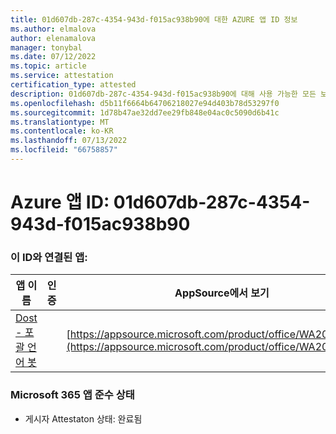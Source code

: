 ```yaml
---
title: 01d607db-287c-4354-943d-f015ac938b90에 대한 AZURE 앱 ID 정보
ms.author: elmalova
author: elenamalova
manager: tonybal
ms.date: 07/12/2022
ms.topic: article
ms.service: attestation
certification_type: attested
description: 01d607db-287c-4354-943d-f015ac938b90에 대해 사용 가능한 모든 보안 및 규정 준수 정보입니다.
ms.openlocfilehash: d5b11f6664b64706218027e94d403b78d53297f0
ms.sourcegitcommit: 1d78b47ae32dd7ee29fb848e04ac0c5090d6b41c
ms.translationtype: MT
ms.contentlocale: ko-KR
ms.lasthandoff: 07/13/2022
ms.locfileid: "66758857"
---
```

# <a name="azure-app-id-01d607db-287c-4354-943d-f015ac938b90"></a>Azure 앱 ID: 01d607db-287c-4354-943d-f015ac938b90


### <a name="apps-associated-with-this-id"></a>이 ID와 연결된 앱:
| **앱 이름** | **인증** | **AppSource에서 보기** |
|--------------|---------------|-----------------------|
| [Dost - 포괄 언어 봇](../forward/WA200004214.md) |  | [https://appsource.microsoft.com/product/office/WA200004214](https://appsource.microsoft.com/product/office/WA200004214) |

### <a name="microsoft-365-app-compliance-status"></a>Microsoft 365 앱 준수 상태
- 게시자 Attestaton 상태: 완료됨
